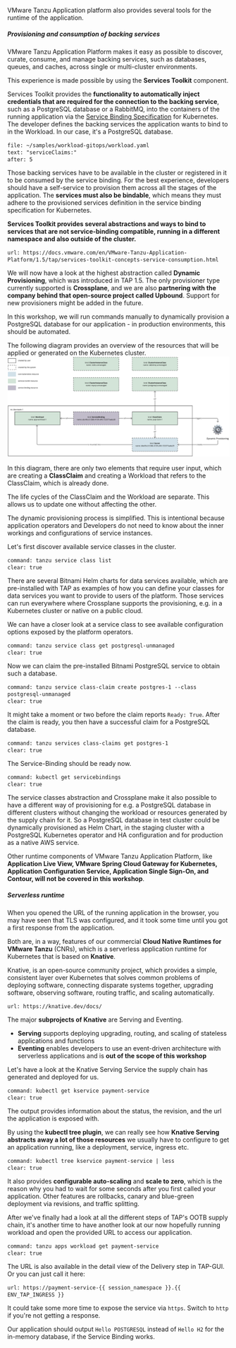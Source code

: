 VMware Tanzu Application platform also provides several tools for the runtime of the application.

##### Provisioning and consumption of backing services

VMware Tanzu Application Platform makes it easy as possible to discover, curate, consume, and manage backing services, such as databases, queues, and caches, across single or multi-cluster environments. 

This experience is made possible by using the **Services Toolkit** component. 

Services Toolkit provides the **functionality to automatically inject credentials that are required for the connection to the backing service**, such as a PostgreSQL database or a RabbitMQ, into the containers of the running application via the [Service Binding Specification](https://github.com/k8s-service-bindings/spec) for Kubernetes. 
The developer defines the backing services the application wants to bind to in the Workload. In our case, it's a PostgreSQL database.
```editor:select-matching-text
file: ~/samples/workload-gitops/workload.yaml
text: "serviceClaims:"
after: 5
```

Those backing services have to be available in the cluster or registered in it to be consumed by the service binding. For the best experience, developers should have a self-service to provision them across all the stages of the application.
The **services must also be bindable**, which means they must adhere to the provisioned services definition in the service binding specification for Kubernetes.

**Services Toolkit provides several abstractions and ways to bind to services that are not service-binding compatible, running in a different namespace and also outside of the cluster.**
```dashboard:open-url
url: https://docs.vmware.com/en/VMware-Tanzu-Application-Platform/1.5/tap/services-toolkit-concepts-service-consumption.html
```

We will now have a look at the highest abstraction called **Dynamic Provisioning**, which was introduced in TAP 1.5. The only provisioner type currently supported is **Crossplane**, and we are also **partnering with the company behind that open-source project called Upbound**.
Support for new provisioners might be added in the future.

In this workshop, we will run commands manually to dynamically provision a PostgreSQL database for our application - in production environments, this should be automated.

The following diagram provides an overview of the resources that will be applied or generated on the Kubernetes cluster.
![](../images/dynamic-provisioning.png)

In this diagram, there are only two elements that require user input, which are creating a **ClassClaim** and creating a Workload that refers to the ClassClaim, which is already done.

The life cycles of the ClassClaim and the Workload are separate. This allows us to update one without affecting the other.

The dynamic provisioning process is simplified. This is intentional because application operators and Developers do not need to know about the inner workings and configurations of service instances.

Let's first discover available service classes in the cluster. 
```terminal:execute
command: tanzu service class list
clear: true
```
There are several Bitnami Helm charts for data services available, which are pre-installed with TAP as examples of how you can define your classes for data services you want to provide to users of the platform. Those services can run everywhere where Crossplane supports the provisioning, e.g. in a Kubernetes cluster or native on a public cloud.

We can have a closer look at a service class to see available configuration options exposed by the platform operators.
```terminal:execute
command: tanzu service class get postgresql-unmanaged
clear: true
```

Now we can claim the pre-installed Bitnami PostgreSQL service to obtain such a database.
```terminal:execute
command: tanzu service class-claim create postgres-1 --class postgresql-unmanaged
clear: true
```

It might take a moment or two before the claim reports `Ready: True`. After the claim is ready, you then have a successful claim for a PostgreSQL database.
```terminal:execute
command: tanzu services class-claims get postgres-1
clear: true
```
The Service-Binding should be ready now.
```terminal:execute
command: kubectl get servicebindings
clear: true
```

The service classes abstraction and Crossplane make it also possible to have a different way of provisioning for e.g. a PostgreSQL database in different clusters without changing the workload or resources generated by the supply chain for it. So a PostgreSQL database in test cluster could be dynamically provisioned as Helm Chart, in the staging cluster with a PostgreSQL Kubernetes operator and HA configuration and for production as a native AWS service. 

Other runtime components of VMware Tanzu Application Platform, like **Application Live View, VMware Spring Cloud Gateway for Kubernetes, Application Configuration Service, Application Single Sign-On, and Contour, will not be covered in this workshop**.

##### Serverless runtime

When you opened the URL of the running application in the browser, you may have seen that TLS was configured, and it took some time until you got a first response from the application.

Both are, in a way, features of our commercial **Cloud Native Runtimes for VMware Tanzu** (CNRs), which is a serverless application runtime for Kubernetes that is based on **Knative**.

Knative, is an open-source community project, which provides a simple, consistent layer over Kubernetes that solves common problems of deploying software, connecting disparate systems together, upgrading software, observing software, routing traffic, and scaling automatically. 
```dashboard:open-url
url: https://knative.dev/docs/
```

The major **subprojects of Knative** are Serving and Eventing.
- **Serving** supports deploying upgrading, routing, and scaling of stateless applications and functions 
- **Eventing** enables developers to use an event-driven architecture with serverless applications and is **out of the scope of this workshop**

Let's have a look at the Knative Serving Service the supply chain has generated and deployed for us.
```terminal:execute
command: kubectl get kservice payment-service
clear: true
```
The output provides information about the status, the revision, and the url the application is exposed with.

By using the **kubectl tree plugin**, we can really see how **Knative Serving abstracts away a lot of those resources** we usually have to configure to get an application running, like a deployment, service, ingress etc.
```terminal:execute
command: kubectl tree kservice payment-service | less
clear: true
```

It also provides **configurable auto-scaling** and **scale to zero**, which is the reason why you had to wait for some seconds after you first called your application. Other features are rollbacks, canary and blue-green deployment via revisions, and traffic splitting.

After we've finally had a look at all the different steps of TAP's OOTB supply chain, it's another time to have another look at our now hopefully running workload and open the provided URL to access our application.
```terminal:execute
command: tanzu apps workload get payment-service
clear: true
```
The URL is also available in the detail view of the Delivery step in TAP-GUI.
Or you can just call it here:
```dashboard:open-url
url: https://payment-service-{{ session_namespace }}.{{ ENV_TAP_INGRESS }}
```
It could take some more time to expose the service via `https`. Switch to `http` if you're not getting a response.

Our application should output `Hello POSTGRESQL` instead of `Hello H2` for the in-memory database, if the Service Binding works.